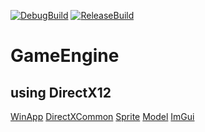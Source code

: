 [![DebugBuild](https://github.com/MaekawaTomonori/Engine/actions/workflows/DebugBuild.yml/badge.svg?branch=dev)](https://github.com/MaekawaTomonori/Engine/actions/workflows/DebugBuild.yml)
[![ReleaseBuild](https://github.com/MaekawaTomonori/Engine/actions/workflows/ReleaseBuild.yml/badge.svg?branch=dev)](https://github.com/MaekawaTomonori/Engine/actions/workflows/ReleaseBuild.yml)
# GameEngine 
## using DirectX12

[WinApp](https://github.com/MaekawaTomonori/Engine/blob/dev/Project/src/sysFrame/WindowsApplication/WinApp.h)
[DirectXCommon](https://github.com/MaekawaTomonori/Engine/blob/dev/Project/src/sysFrame/DirectX/DirectXCommon.h)
[Sprite](https://github.com/MaekawaTomonori/Engine/blob/dev/Project/src/sysFrame/Object/Sprite/Sprite.h)
[Model](https://github.com/MaekawaTomonori/Engine/blob/dev/Project/src/sysFrame/Object/Model/Model.h)
[ImGui](https://github.com/MaekawaTomonori/Engine/blob/dev/Project/src/sysFrame/System/ImGui/ImGuiManager.h)
